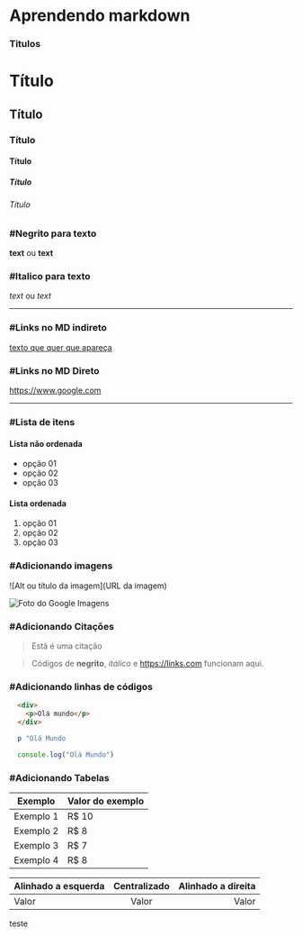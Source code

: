 # Aprendendo markdown

### Titulos

# Título 
## Título 
### Título 
#### Título 
##### Título 
###### Título 

### #Negrito para texto 
**text** ou __text__

### #Italico para texto 
*text* ou _text_

<hr>

### #Links no MD indireto 
[texto que quer que apareça]("https://www.google.com")

### #Links no MD Direto 
<https://www.google.com>

<hr>

### #Lista de itens
#### Lista não ordenada
* opção 01
* opção 02
* opção 03

#### Lista ordenada
1. opção 01
2. opção 02
3. opção 03

### #Adicionando imagens

![Alt ou título da imagem](URL da imagem)<br>

![Foto do Google Imagens](https://via.placeholder.com/300x150C)

### #Adicionando Citações
> Está é uma citação

> Códigos de **negrito**, _itálico_ e <https://links.com> funcionam aqui.

### #Adicionando linhas de códigos
~~~html
  <div>
    <p>Olá mundo</p>
  </div>
~~~

~~~ruby
  p "Olá Mundo
~~~

~~~javascript
  console.log("Olá Mundo")
~~~

### #Adicionando Tabelas

Exemplo   | Valor do exemplo
--------- | ------
Exemplo 1 | R$ 10
Exemplo 2 | R$ 8
Exemplo 3 | R$ 7
Exemplo 4 | R$ 8

Alinhado a esquerda | Centralizado | Alinhado a direita
:--------- | :------: | -------:
Valor | Valor | Valor

<badge>teste</badge>